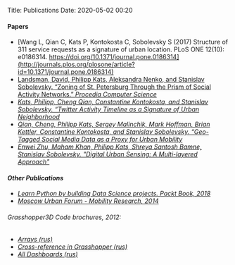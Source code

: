Title: Publications
Date: 2020-05-02 00:20




#### Papers
- [Wang L, Qian C, Kats P, Kontokosta C, Sobolevsky S (2017) Structure of 311 service requests as a signature of urban location. PLoS ONE 12(10): e0186314. https://doi.org/10.1371/journal.pone.0186314](http://journals.plos.org/plosone/article?id=10.1371/journal.pone.0186314)
- [Landsman, David, Philipp Kats, Aleksandra Nenko, and Stanislav Sobolevsky. “Zoning of St. Petersburg Through the Prism of Social Activity Networks.” <i>Procedia Computer Science](missing)
- [Kats, Philipp, Cheng Qian, Constantine Kontokosta, and Stanislav Sobolevsky. “Twitter Activity Timeline as a Signature of Urban Neighborhood](https://arxiv.org/abs/1707.06122)
- [Qian, Cheng, Philipp Kats, Sergey Malinchik, Mark Hoffman, Brian Kettler, Constantine Kontokosta, and Stanislav Sobolevsky. “Geo-Tagged Social Media Data as a Proxy for Urban Mobility]()
- [Enwei Zhu, Maham Khan, Philipp Kats, Shreya Santosh Bamne, Stanislav Sobolevsky. "Digital Urban Sensing: A Multi-layered Approach"](https://arxiv.org/abs/1809.01280)

#### Other Publications
- [Learn Python by building Data Science projects. Packt Book, 2018](https://www.amazon.com/Learn-Python-Building-Science-Applications/dp/1789535360)
- [Moscow Urban Forum - Mobility Research, 2014](https://cdn.habidatum.com/Muscovites_Motions_report_ff63ef0601/Muscovites+Motions_report.pdf_Muscovites_Motions_report_ff63ef0601.pdf)

###### Grasshopper3D Code brochures, 2012:
  - [Arrays (rus)](https://app.box.com/file/728833252)
  - [Cross-reference in Grasshopper (rus)](https://app.box.com/file/3319283318?s=1ij9sezypnb96vw7cafy)
  - [All Dashboards (rus)](https://app.box.com/file/462740724)

